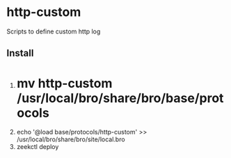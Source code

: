 # http-custom

Scripts to define custom http log

## Install

1. # mv http-custom /usr/local/bro/share/bro/base/protocols
2. echo '@load base/protocols/http-custom' >> /usr/local/bro/share/bro/site/local.bro
3. zeekctl deploy
